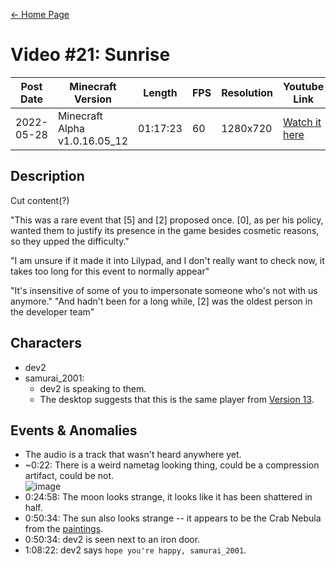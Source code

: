 [← Home Page](../README.md)

# Video #21: Sunrise
| Post Date  | Minecraft Version             | Length   | FPS     | Resolution | Youtube Link      |
| ---------  | ----------------------------- | -------- | ------- | ---------  | ----------------- |
| 2022-05-28 | Minecraft Alpha v1.0.16.05_12 | 01:17:23 | 60      | 1280x720   | [Watch it here](https://www.youtube.com/watch?v=tp8rrfd5MiU) |

## Description
Cut content(?)

"This was a rare event that [5] and [2] proposed once. [0], as per his policy, wanted them to justify its presence in the game besides cosmetic reasons, so they upped the difficulty."

"I am unsure if it made it into Lilypad, and I don't really want to check now, it takes too long for this event to normally appear"



"It's insensitive of some of you to impersonate someone who's not with us anymore."
"And hadn't been for a long while, [2] was the oldest person in the developer team"

## Characters
* dev2
* samurai_2001:
  * dev2 is speaking to them.
  * The desktop suggests that this is the same player from [Version 13](version-13.md).

## Events & Anomalies
* The audio is a track that wasn't heard anywhere yet.
* ~0:22: There is a weird nametag looking thing, could be a compression artifact, could be not.  
  ![image](https://user-images.githubusercontent.com/66027449/171012438-4e589b24-a636-4b5a-a82f-eef23c42ad8b.png)
* 0:24:58: The moon looks strange, it looks like it has been shattered in half.
* 0:50:34: The sun also looks strange -- it appears to be the Crab Nebula from the [paintings](../resources/paintings.md).
* 0:50:34: dev2 is seen next to an iron door.
* 1:08:22: dev2 says `hope you're happy, samurai_2001`.
